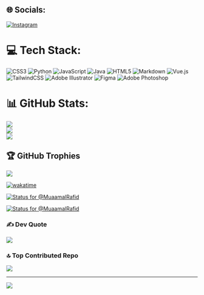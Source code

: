 
## 🌐 Socials:
[![Instagram](https://img.shields.io/badge/Instagram-%23E4405F.svg?logo=Instagram&logoColor=white)](https://instagram.com/Muaamal.rafid) 

# 💻 Tech Stack:
![CSS3](https://img.shields.io/badge/css3-%231572B6.svg?style=flat&logo=css3&logoColor=white) ![Python](https://img.shields.io/badge/python-3670A0?style=flat&logo=python&logoColor=ffdd54) ![JavaScript](https://img.shields.io/badge/javascript-%23323330.svg?style=flat&logo=javascript&logoColor=%23F7DF1E) ![Java](https://img.shields.io/badge/java-%23ED8B00.svg?style=flat&logo=java&logoColor=white) ![HTML5](https://img.shields.io/badge/html5-%23E34F26.svg?style=flat&logo=html5&logoColor=white) ![Markdown](https://img.shields.io/badge/markdown-%23000000.svg?style=flat&logo=markdown&logoColor=white) ![Vue.js](https://img.shields.io/badge/vuejs-%2335495e.svg?style=flat&logo=vuedotjs&logoColor=%234FC08D) ![TailwindCSS](https://img.shields.io/badge/tailwindcss-%2338B2AC.svg?style=flat&logo=tailwind-css&logoColor=white) ![Adobe Illustrator](https://img.shields.io/badge/adobeillustrator-%23FF9A00.svg?style=flat&logo=adobeillustrator&logoColor=white) 	![Figma](https://img.shields.io/badge/figma-%23F24E1E.svg?style=flat&logo=figma&logoColor=white) ![Adobe Photoshop](https://img.shields.io/badge/adobephotoshop-%2331A8FF.svg?style=flat&logo=adobephotoshop&logoColor=white)
# 📊 GitHub Stats:
![](https://github-readme-stats.vercel.app/api?username=MuaamalRafid&theme=gotham&hide_border=false&include_all_commits=true&count_private=true)<br/>
![](https://github-readme-streak-stats.herokuapp.com/?user=MuaamalRafid&theme=gotham&hide_border=false)<br/>
![](https://github-readme-stats.vercel.app/api/top-langs/?username=MuaamalRafid&theme=gotham&hide_border=false&include_all_commits=true&count_private=true&layout=compact)

## 🏆 GitHub Trophies
![](https://github-profile-trophy.vercel.app/?username=MuaamalRafid&theme=radical&no-frame=false&no-bg=true&margin-w=4)

[![wakatime](https://wakatime.com/badge/user/76d45ec6-412d-4ce5-88b4-847ca8231a9f/project/1f72df4a-fb38-407e-8706-000646afd931.svg)](https://wakatime.com/badge/user/76d45ec6-412d-4ce5-88b4-847ca8231a9f/project/1f72df4a-fb38-407e-8706-000646afd931)

[![Status for @MuaamalRafid](https://badge.stateful.com/MuaamalRafid/status.svg)](https://app.stateful.com/@MuaamalRafid)

[![Status for @MuaamalRafid](https://badge.stateful.com/MuaamalRafid/dnd.svg)](https://app.stateful.com/@MuaamalRafid)

### ✍️  Dev Quote
![](https://quotes-github-readme.vercel.app/api?type=horizontal&theme=tokyonight)

### 🔝 Top Contributed Repo
![](https://github-contributor-stats.vercel.app/api?username=MuaamalRafid&limit=5&theme=algolia&combine_all_yearly_contributions=true)



---
[![](https://visitcount.itsvg.in/api?id=MuaamalRafid&icon=0&color=9)](https://visitcount.itsvg.in)

<!-- Proudly created with GPRM ( https://gprm.itsvg.in ) -->
